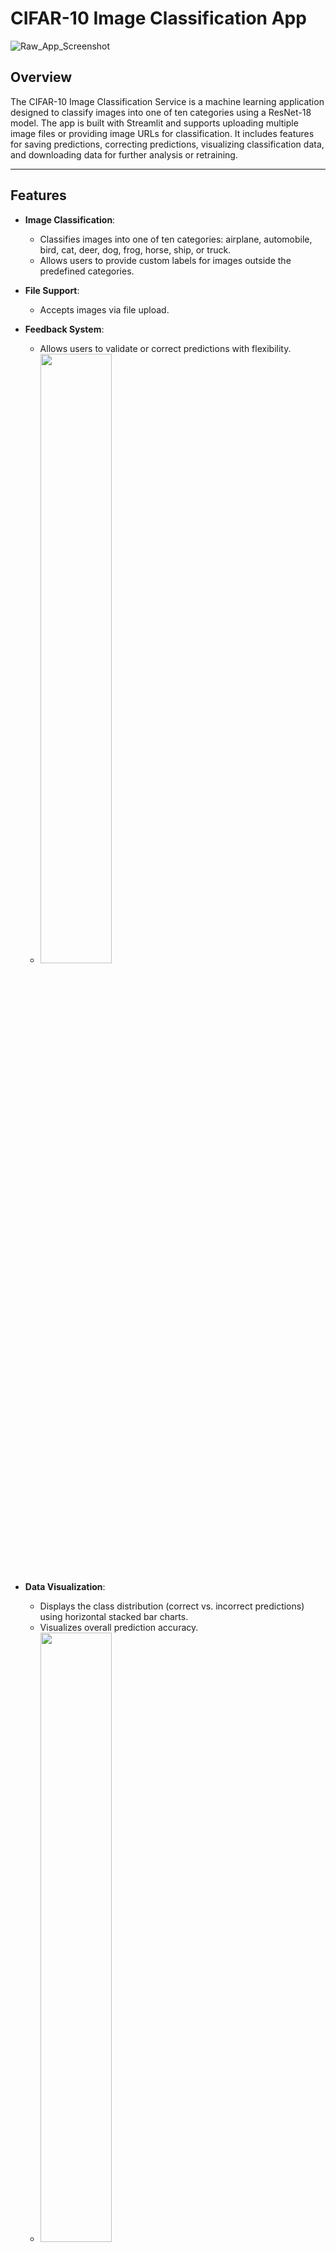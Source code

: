 # CIFAR-10 Image Classification App

![Raw_App_Screenshot](https://github.com/user-attachments/assets/c3b57aff-c6a6-4fa3-9312-74927a61d59a)


## **Overview**
The CIFAR-10 Image Classification Service is a machine learning application designed to classify images into one of ten categories using a ResNet-18 model. The app is built with Streamlit and supports uploading multiple image files or providing image URLs for classification. It includes features for saving predictions, correcting predictions, visualizing classification data, and downloading data for further analysis or retraining.

---

## **Features**
- **Image Classification**:
  - Classifies images into one of ten categories: airplane, automobile, bird, cat, deer, dog, frog, horse, ship, or truck.
  - Allows users to provide custom labels for images outside the predefined categories.

- **File Support**:
  - Accepts images via file upload.

- **Feedback System**:
  - Allows users to validate or correct predictions with flexibility.
  - <img src="https://github.com/user-attachments/assets/4cffcad1-0921-47bc-938f-c5d1d66a9920" width="50%">


- **Data Visualization**:
  - Displays the class distribution (correct vs. incorrect predictions) using horizontal stacked bar charts.
  - Visualizes overall prediction accuracy.
  - <img src="https://github.com/user-attachments/assets/6b7c41cd-4900-4062-aaa3-471" width = "50%">


- **Database Integration**:
  - Stores images and their classifications in an SQLite database.
  - Allows users to view and filter image history (all, correct, or incorrect predictions).
  - <img src="https://github.com/user-attachments/assets/0af54f27-93f0-4bc6-8182-08c59ecaf701" width="50%">


- **Data Management**:
  - Clear individual or all database entries.
  - Multi-select file upload.
  - Download images and their corrected labels as ZIP files for training or analysis.

- **Error Handling**:
  - Automatically filters invalid input types and gracefully handles errors.

---

## **Usage Instructions**

### **1. Running the App Locally**
1. **Clone the Repository**:
   ```bash
   git clone https://github.com/your-username/cifar10-image-classification.git
   cd cifar10-image-classification
   ```

2. **Install Dependencies**:
   Make sure you have Python installed. Install the required dependencies:
   ```bash
   pip install -r requirements.txt
   ```

3. **Run the App**:
   Launch the Streamlit app:
   ```bash
   streamlit run app_.py
   ```

4. **Access the App**:
   Open the URL provided in the terminal (default: `http://localhost:8501`).

---

### **2. Using the App**
1. **Upload Images**:
   - Use the file uploader to select one or more images (JPEG or PNG format).
   - Alternatively, provide a direct URL to an image.

2. **View Predictions**:
   - The app predicts the class of each uploaded image and displays it with a confidence score.
   - If the prediction is incorrect, users can correct it by selecting a label from the predefined categories or providing a custom label.

3. **Save Data**:
   - Save the predictions and corrections to the database by clicking the "Save" button.

4. **Visualize Data**:
   - View the class distribution and prediction accuracy in the sidebar.

5. **Manage Data**:
   - Use the "Clear Database" button to delete all saved data.
   - Use the "Clear All" button to refresh the app interface.

6. **Download Data**:
   - Download all images and their corrected labels, or filter specific datasets (e.g., incorrect predictions).

---

## **Project Structure**
- `app.py`: Main application file.
- `requirements.txt`: List of required dependencies.
- `image_classification.db`: SQLite database for storing image data (auto-created).
- `temp_images/`: Temporary storage for uploaded images.

---

## **Dependencies**
The project uses the following libraries and frameworks:
- `streamlit`
- `torch`
- `torchvision`
- `Pillow`
- `requests`
- `sqlite3`
- `plotly`
- `st_aggrid`
- `streamlit-js-eval`
- `zipfile`

Install all dependencies with:
```bash
pip install -r requirements.txt
```

---

## **Model and Dataset**

### **Model**
The application uses a fine-tuned **ResNet-18** model, optimized for classifying CIFAR-10 images into 10 predefined categories. The model architecture is robust and efficient, leveraging residual connections for improved performance.

### **Dataset**
The **CIFAR-10 dataset** consists of 60,000 color images (32x32 pixels) categorized into the following classes:
1. Airplane
2. Automobile
3. Bird
4. Cat
5. Deer
6. Dog
7. Frog
8. Horse
9. Ship
10. Truck

**Dataset Details:**
- **Training Data:** 60,000 images.
- **Test Data:** 10,000 images.
- **Image Format:** RGB color images with equal representation across categories.

---

## **Acknowledgments**
- The CIFAR-10 dataset.
- ResNet architecture by Kaiming He et al.
